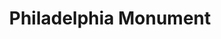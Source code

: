 ---
pid: CH912
title: Philadelphia Monument
location_transcription: Penn's Landing, Delaware River
zipcode: '19145'
outside_phl: 
neighborhood: Passyunk
age: '50'
age_range: 50-59
instagram: 
image_file_name: CH_912.jpg
proposal_transcription: |-
  Iconic monument of The City of Philadelphia. This monument would like the //Hollywood// monument in L.A.


  PHILADELPHIA
topic: Philadelphia
topic_summary: '0'
type: Sculpture Statue
keywords_other: Sign, Hollywood Sign, Penn's Landing, Delaware River
credit: 
image_labels: 
twitter: 
facebook: 
permalink: "/monuments/ch912/"
layout: item-page
---